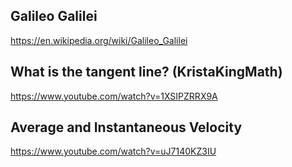## Galileo Galilei

https://en.wikipedia.org/wiki/Galileo_Galilei


## What is the tangent line? (KristaKingMath)

https://www.youtube.com/watch?v=1XSIPZRRX9A


## Average and Instantaneous Velocity

https://www.youtube.com/watch?v=uJ7140KZ3IU








